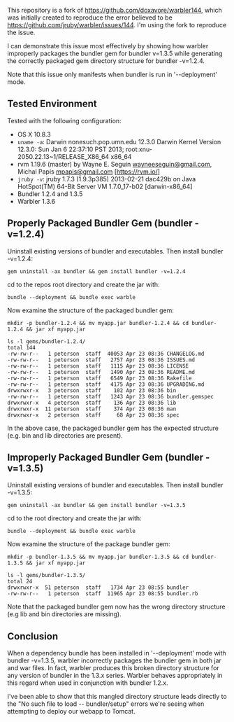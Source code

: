 This repository is a fork of https://github.com/doxavore/warbler144, which was initially created to reproduce the error believed to be
https://github.com/jruby/warbler/issues/144. I'm using the fork to reproduce the issue.

I can demonstrate this issue most effectively by showing how warbler improperly packages the bundler gem for bundler v=1.3.5 while generating the correctly packaged gem directory structure for bundler -v=1.2.4.

Note that this issue only manifests when bundler is run in '--deployment' mode.

Tested Environment
-------------------
Tested with the following configuration:
* OS X 10.8.3
 * `uname -a`: Darwin nonesuch.pop.umn.edu 12.3.0 Darwin Kernel Version 12.3.0: Sun Jan  6 22:37:10 PST 2013; root:xnu-2050.22.13~1/RELEASE_X86_64 x86_64
* rvm 1.19.6 (master) by Wayne E. Seguin <wayneeseguin@gmail.com>, Michal Papis <mpapis@gmail.com> [https://rvm.io/]
* `jruby -v`: jruby 1.7.3 (1.9.3p385) 2013-02-21 dac429b on Java HotSpot(TM) 64-Bit Server VM 1.7.0_17-b02 [darwin-x86_64]
* Bundler 1.2.4 and 1.3.5
* Warbler 1.3.6


Properly Packaged Bundler Gem (bundler -v=1.2.4)
------------
Uninstall existing versions of bundler and executables. Then install bundler -v=1.2.4:
```
gem uninstall -ax bundler && gem install bundler -v=1.2.4
```

cd to the repos root directory and create the jar with:
```
bundle --deployment && bundle exec warble
```

Now examine the structure of the packaged bundler gem:
```
mkdir -p bundler-1.2.4 && mv myapp.jar bundler-1.2.4 && cd bundler-1.2.4 && jar xf myapp.jar

ls -l gems/bundler-1.2.4/
total 144
-rw-rw-r--   1 peterson  staff  40053 Apr 23 08:36 CHANGELOG.md
-rw-rw-r--   1 peterson  staff   2757 Apr 23 08:36 ISSUES.md
-rw-rw-r--   1 peterson  staff   1115 Apr 23 08:36 LICENSE
-rw-rw-r--   1 peterson  staff   1490 Apr 23 08:36 README.md
-rw-rw-r--   1 peterson  staff   6549 Apr 23 08:36 Rakefile
-rw-rw-r--   1 peterson  staff   4175 Apr 23 08:36 UPGRADING.md
drwxrwxr-x   3 peterson  staff    102 Apr 23 08:36 bin
-rw-rw-r--   1 peterson  staff   1243 Apr 23 08:36 bundler.gemspec
drwxrwxr-x   4 peterson  staff    136 Apr 23 08:36 lib
drwxrwxr-x  11 peterson  staff    374 Apr 23 08:36 man
drwxrwxr-x   2 peterson  staff     68 Apr 23 08:36 spec
```

In the above case, the packaged bundler gem has the expected structure (e.g. bin and lib directories are present).

Improperly Packaged Bundler Gem (bundler -v=1.3.5)
------------
Uninstall existing versions of bundler and executables. Then install bundler -v=1.3.5:
```
gem uninstall -ax bundler && gem install bundler -v=1.3.5
```

cd to the root directory and create the jar with:
```
bundle --deployment && bundle exec warble
```

Now examine the structure of the package bundler gem:
```
mkdir -p bundler-1.3.5 && mv myapp.jar bundler-1.3.5 && cd bundler-1.3.5 && jar xf myapp.jar

ls -l gems/bundler-1.3.5/
total 24
drwxrwxr-x  51 peterson  staff   1734 Apr 23 08:55 bundler
-rw-rw-r--   1 peterson  staff  11965 Apr 23 08:55 bundler.rb
```

Note that the packaged bundler gem now has the wrong directory structure (e.g lib and bin directories are missing).

Conclusion
------------
When a dependency bundle has been installed in '--deployment' mode with bundler -v=1.3.5, warbler incorrectly packages the bundler gem in both jar and war files. In fact, warbler produces this broken directory structure for any version of bundler in the 1.3.x series. Warbler behaves appropriately in this regard when used in conjunction with bundler 1.2.x.

I've been able to show that this mangled directory structure leads directly to the "No such file to load -- bundler/setup" errors we're seeing when attempting to deploy our webapp to Tomcat.